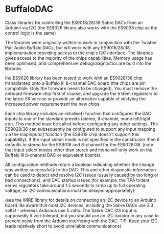 # BuffaloDAC
Class libraries for controlling the ES9018/28/38 Sabre DACs from an Arduino via I2C (the ES9028 library also works with the ES9038 chip as the control logic is the same)

The libraries were originally written to work in conjunction with the Twisted Pair Audio Buffalo DACs, but will work with any ES9018/28/38 implementation providing access to the chip's I2C interface. The libraries gives access to the majority of the chips capabilities. Memory usage has been optimised, and comprehensive debug/diagnostics are built into the libraries.

the ES9028 library has been tested to work with an ES9028/38 chip transplanted onto a Buffalo III 8-channel DAC board (the chips are pin compatible. Only the firmware needs to be changed). You must remove the onboard firmware chip first of course, and upgrade the trident regulators to the latest SR version or provide an alternative capable of stisfying the increased power requrementsof the new chips.

Each chip library includes an initialise() function that configures the DAC inputs to one of the standard presets (stereo, 8-channel, mono left/right etc). This method must be called before configuring any other settings. The ES9028/38 can subsequently be configured to support any input mapping via the mapInputs() function (the ES9019 chip doesn't support this capability). If the input select mode is not specified in the constructor then it defaults to stereo for the ES9018 and 8-channel for the ES9028/38. (note that input select modes other than stereo and mono will only work on the Buffalo III 8-channel DAC or equivalent boards).

All configuration methods return a boolean indicating whether the change was written successfully to the DAC. This and other diagnostic information can be used to detect and resolve I2C issues (usually caused by too long or bad connections), and DAC startup issues (for example, the TPA trident series regulators take around 1.5 seconds to ramp up to full operating voltage, so I2C communications must be delayed appropriately).

(see the WIRE library for details on connecting an I2C device to an Arduino board. Be aware that most I2C devices, including the Sabre DACs use 3.3 volts! - whereas Arduinos use 5 volts. The Sabre DAC I2S input is supposedly 5 volt-tolerant, but you should use an I2C isolator in any case to prevent noise from the Arduino interfering with the DAC. TIP: Keep your I2C leads relatively short to avoid unreliable communications)
